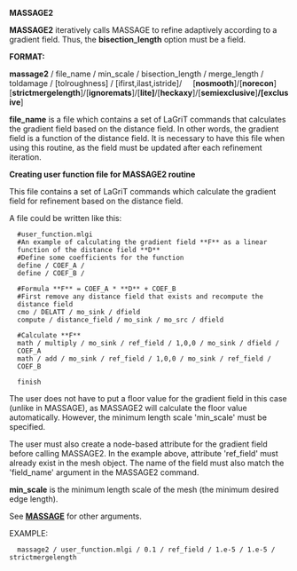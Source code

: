  **MASSAGE2**

 **MASSAGE2** iteratively calls MASSAGE to refine adaptively according
 to a gradient field. Thus, the **bisection\_length** option must be a
 field.

 **FORMAT:**

 **massage2** / file\_name / min\_scale / bisection\_length / merge\_length / toldamage / [tolroughness] / [ifirst,ilast,istride]/
    
 [**nosmooth**]/[**norecon**][**strictmergelength**]/[**ignoremats**]/[**lite]**/[**heckaxy**]/[**semiexclusive**]**/[exclusive**]

 **file\_name** is a file which contains a set of LaGriT commands that
 calculates the gradient field based on the distance field. In other
 words, the gradient field is a function of the distance field. It is
 necessary to have this file when using this routine, as the field must
 be updated after each refinement iteration.
 
 **Creating user function file for MASSAGE2 routine**

 This file contains a set of LaGriT commands which calculate the
 gradient field for refinement based on the distance field.

 A file could be written like this:

      #user_function.mlgi
      #An example of calculating the gradient field **F** as a linear
      function of the distance field **D**
      #Define some coefficients for the function
      define / COEF_A /
      define / COEF_B /

      #Formula **F** = COEF_A * **D** + COEF_B
      #First remove any distance field that exists and recompute the
      distance field
      cmo / DELATT / mo_sink / dfield
      compute / distance_field / mo_sink / mo_src / dfield

      #Calculate **F**
      math / multiply / mo_sink / ref_field / 1,0,0 / mo_sink / dfield /
      COEF_A
      math / add / mo_sink / ref_field / 1,0,0 / mo_sink / ref_field /
      COEF_B

      finish

 The user does not have to put a floor value for the gradient field in
 this case (unlike in MASSAGE), as MASSAGE2 will calculate the floor
 value automatically. However, the minimum length scale 'min\_scale'
 must be specified.
 
 The user must also create a node-based attribute for the gradient
 field before calling MASSAGE2. In the example above, attribute
 'ref\_field' must already exist in the mesh object. The name of the
 field must also match the 'field\_name' argument in the MASSAGE2
 command.
 
 **min\_scale** is the minimum length scale of the mesh (the minimum
 desired edge length).
 
 See [**MASSAGE**](MASSAGE.md "MASSAGE") for other arguments.

 EXAMPLE:

      massage2 / user_function.mlgi / 0.1 / ref_field / 1.e-5 / 1.e-5 / strictmergelength

